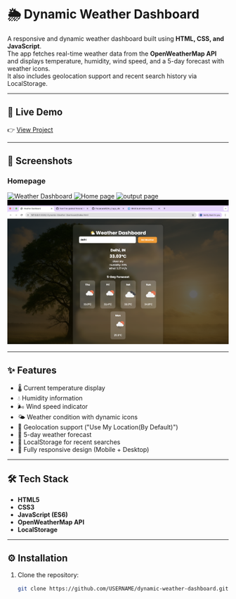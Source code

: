 # 🌦️ Dynamic Weather Dashboard

A responsive and dynamic weather dashboard built using **HTML, CSS, and JavaScript**.  
The app fetches real-time weather data from the **OpenWeatherMap API** and displays temperature, humidity, wind speed, and a 5-day forecast with weather icons.  
It also includes geolocation support and recent search history via LocalStorage.

---

## 🚀 Live Demo
👉 [View Project]( https://poojanpatel12.github.io/-Dynamic-Weather-Dashboard/)

---

## 📸 Screenshots
### Homepage
![Weather Dashboard](./assets/Screenshot1.png)
![Home page](./assets/Screenshot2.png)
![output page](./assets/screenshot3.png)
![knowing information of next 5-days](./assets/Screenshot4.png)

---

## ✨ Features
- 🌡 Current temperature display  
- 💧 Humidity information  
- 🌬 Wind speed indicator  
- 🌤 Weather condition with dynamic icons  
- 📍 Geolocation support ("Use My Location(By Default)")  
- 📅 5-day weather forecast  
- 💾 LocalStorage for recent searches  
- 📱 Fully responsive design (Mobile + Desktop)  

---

## 🛠 Tech Stack
- **HTML5**  
- **CSS3**  
- **JavaScript (ES6)**  
- **OpenWeatherMap API**  
- **LocalStorage**

---

## ⚙️ Installation
1. Clone the repository:
   ```bash
   git clone https://github.com/USERNAME/dynamic-weather-dashboard.git
